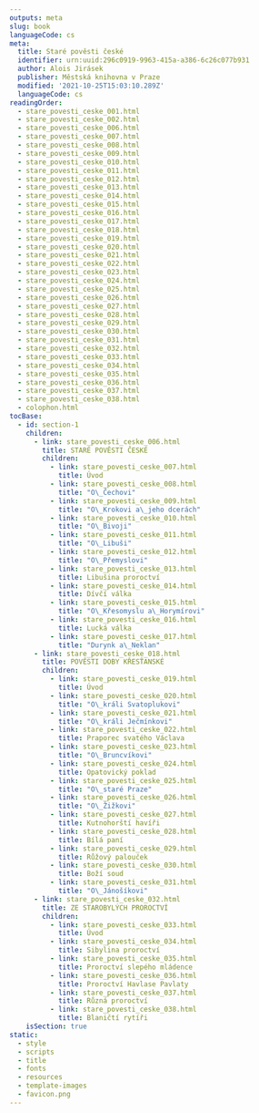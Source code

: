 ```yaml
---
outputs: meta
slug: book
languageCode: cs
meta:
  title: Staré pověsti české
  identifier: urn:uuid:296c0919-9963-415a-a386-6c26c077b931
  author: Alois Jirásek
  publisher: Městská knihovna v Praze
  modified: '2021-10-25T15:03:10.289Z'
  languageCode: cs
readingOrder:
  - stare_povesti_ceske_001.html
  - stare_povesti_ceske_002.html
  - stare_povesti_ceske_006.html
  - stare_povesti_ceske_007.html
  - stare_povesti_ceske_008.html
  - stare_povesti_ceske_009.html
  - stare_povesti_ceske_010.html
  - stare_povesti_ceske_011.html
  - stare_povesti_ceske_012.html
  - stare_povesti_ceske_013.html
  - stare_povesti_ceske_014.html
  - stare_povesti_ceske_015.html
  - stare_povesti_ceske_016.html
  - stare_povesti_ceske_017.html
  - stare_povesti_ceske_018.html
  - stare_povesti_ceske_019.html
  - stare_povesti_ceske_020.html
  - stare_povesti_ceske_021.html
  - stare_povesti_ceske_022.html
  - stare_povesti_ceske_023.html
  - stare_povesti_ceske_024.html
  - stare_povesti_ceske_025.html
  - stare_povesti_ceske_026.html
  - stare_povesti_ceske_027.html
  - stare_povesti_ceske_028.html
  - stare_povesti_ceske_029.html
  - stare_povesti_ceske_030.html
  - stare_povesti_ceske_031.html
  - stare_povesti_ceske_032.html
  - stare_povesti_ceske_033.html
  - stare_povesti_ceske_034.html
  - stare_povesti_ceske_035.html
  - stare_povesti_ceske_036.html
  - stare_povesti_ceske_037.html
  - stare_povesti_ceske_038.html
  - colophon.html
tocBase:
  - id: section-1
    children:
      - link: stare_povesti_ceske_006.html
        title: STARÉ POVĚSTI ČESKÉ
        children:
          - link: stare_povesti_ceske_007.html
            title: Úvod
          - link: stare_povesti_ceske_008.html
            title: "O\_Čechovi"
          - link: stare_povesti_ceske_009.html
            title: "O\_Krokovi a\_jeho dcerách"
          - link: stare_povesti_ceske_010.html
            title: "O\_Bivoji"
          - link: stare_povesti_ceske_011.html
            title: "O\_Libuši"
          - link: stare_povesti_ceske_012.html
            title: "O\_Přemyslovi"
          - link: stare_povesti_ceske_013.html
            title: Libušina proroctví
          - link: stare_povesti_ceske_014.html
            title: Dívčí válka
          - link: stare_povesti_ceske_015.html
            title: "O\_Křesomyslu a\_Horymírovi"
          - link: stare_povesti_ceske_016.html
            title: Lucká válka
          - link: stare_povesti_ceske_017.html
            title: "Durynk a\_Neklan"
      - link: stare_povesti_ceske_018.html
        title: POVĚSTI DOBY KŘESŤANSKÉ
        children:
          - link: stare_povesti_ceske_019.html
            title: Úvod
          - link: stare_povesti_ceske_020.html
            title: "O\_králi Svatoplukovi"
          - link: stare_povesti_ceske_021.html
            title: "O\_králi Ječmínkovi"
          - link: stare_povesti_ceske_022.html
            title: Praporec svatého Václava
          - link: stare_povesti_ceske_023.html
            title: "O\_Bruncvíkovi"
          - link: stare_povesti_ceske_024.html
            title: Opatovický poklad
          - link: stare_povesti_ceske_025.html
            title: "O\_staré Praze"
          - link: stare_povesti_ceske_026.html
            title: "O\_Žižkovi"
          - link: stare_povesti_ceske_027.html
            title: Kutnohorští havíři
          - link: stare_povesti_ceske_028.html
            title: Bílá paní
          - link: stare_povesti_ceske_029.html
            title: Růžový palouček
          - link: stare_povesti_ceske_030.html
            title: Boží soud
          - link: stare_povesti_ceske_031.html
            title: "O\_Jánošíkovi"
      - link: stare_povesti_ceske_032.html
        title: ZE STAROBYLÝCH PROROCTVÍ
        children:
          - link: stare_povesti_ceske_033.html
            title: Úvod
          - link: stare_povesti_ceske_034.html
            title: Sibylina proroctví
          - link: stare_povesti_ceske_035.html
            title: Proroctví slepého mládence
          - link: stare_povesti_ceske_036.html
            title: Proroctví Havlase Pavlaty
          - link: stare_povesti_ceske_037.html
            title: Různá proroctví
          - link: stare_povesti_ceske_038.html
            title: Blaničtí rytíři
    isSection: true
static:
  - style
  - scripts
  - title
  - fonts
  - resources
  - template-images
  - favicon.png
---
```


